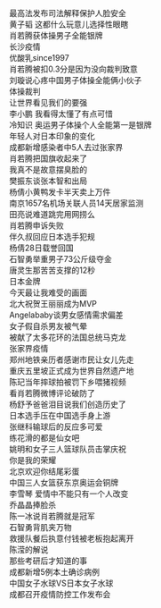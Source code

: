 最高法发布司法解释保护人脸安全  
黄子韬 这都什么玩意儿选择性眼瞎  
肖若腾获体操男子全能银牌  
长沙疫情  
优酸乳since1997  
肖若腾被扣0.3分是因为没向裁判致意  
刘璇说心疼中国男子体操全能俩小伙子  
体操裁判  
让世界看见我们的要强  
李小鹏 我看得太懂了有点可惜  
冷知识 奥运男子体操个人全能第一是银牌  
年轻人对日本印象的变化  
成都新增感染者中5人去过张家界  
肖若腾把国旗收起来了  
我真不是故意摆臭脸的  
樊振东谈张本智和出局  
杨倩小黄鸭发卡半天卖上万件  
南京1657名机场关联人员14天居家监测  
田亮说难道跳完用网捞么  
肖若腾申诉失败  
伴久叔回应日本选手犯规  
杨倩28日载誉回国  
石智勇举重男子73公斤级夺金  
唐灵生那苦苦支撑的12秒  
日本金牌  
今天最让我难受的画面  
北大祝贺王丽丽成为MVP  
Angelababy谈男女感情需求偏差  
女子假自杀男友被气晕  
被献了太多花环的法国总统马克龙  
张家界疫情  
郑州地铁亲历者感谢市民让女儿先走  
重庆五里坡正式成为世界自然遗产地  
陈玘当年摔球拍被罚下乡喂猪视频  
看肖若腾微博评论破防了  
杨舒予爸爸泪目说我们创造历史了  
日本选手压在中国选手身上游  
张继科输球后的反应多可爱  
练花滑的都是仙女吧  
姚明和女子三人篮球队员击掌庆祝  
你是我的荣耀  
北京欢迎你结尾彩蛋  
中国三人女篮获东京奥运会铜牌  
李雪琴 爱情中不能只有一个人改变  
乔晶晶捧脸杀  
陈一冰说肖若腾就是冠军  
石智勇背肌夹万物  
救援队餐后执意付钱被老板抱起离开  
陈滢的解说  
那些考研后才知道的事  
成都新增5例本土确诊病例  
中国女子水球VS日本女子水球  
成都召开疫情防控工作发布会  
